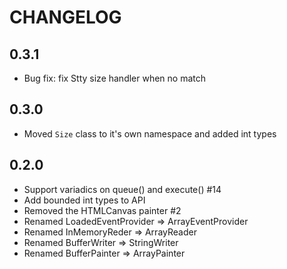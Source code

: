 CHANGELOG
=========

## 0.3.1

- Bug fix: fix Stty size handler when no match

## 0.3.0

- Moved `Size` class to it's own namespace and added int types

## 0.2.0

- Support variadics on queue() and execute() #14
- Add bounded int types to API
- Removed the HTMLCanvas painter #2
- Renamed LoadedEventProvider => ArrayEventProvider
- Renamed InMemoryReder => ArrayReader
- Renamed BufferWriter => StringWriter
- Renamed BufferPainter => ArrayPainter

